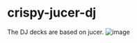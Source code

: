 # crispy-jucer-dj
The DJ decks are based on jucer.
![image](https://user-images.githubusercontent.com/19183892/228102720-e9dff319-dbf4-459e-ab1d-56e08ffef505.png)
